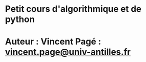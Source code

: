 
# Petit cours d'algorithmique et de python

# Auteur : Vincent Pagé : <vincent.page@univ-antilles.fr>
